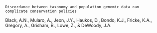 ``Discordance between taxonomy and population genomic data can complicate conservation policies``

Black, A.N., Mularo, A., Jeon, J.Y., Haukos, D., Bondo, K.J., Fricke, K.A., Gregory, A., Grisham, B., Lowe, Z., & DeWoody, J.A. 

